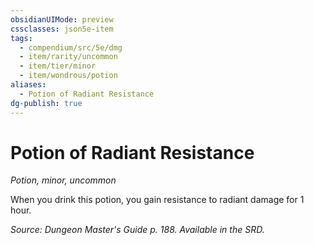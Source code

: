```yaml
---
obsidianUIMode: preview
cssclasses: json5e-item
tags:
  - compendium/src/5e/dmg
  - item/rarity/uncommon
  - item/tier/minor
  - item/wondrous/potion
aliases:
  - Potion of Radiant Resistance
dg-publish: true
---
```

# Potion of Radiant Resistance
*Potion, minor, uncommon*  


When you drink this potion, you gain resistance to radiant damage for 1 hour.

*Source: Dungeon Master's Guide p. 188. Available in the SRD.*